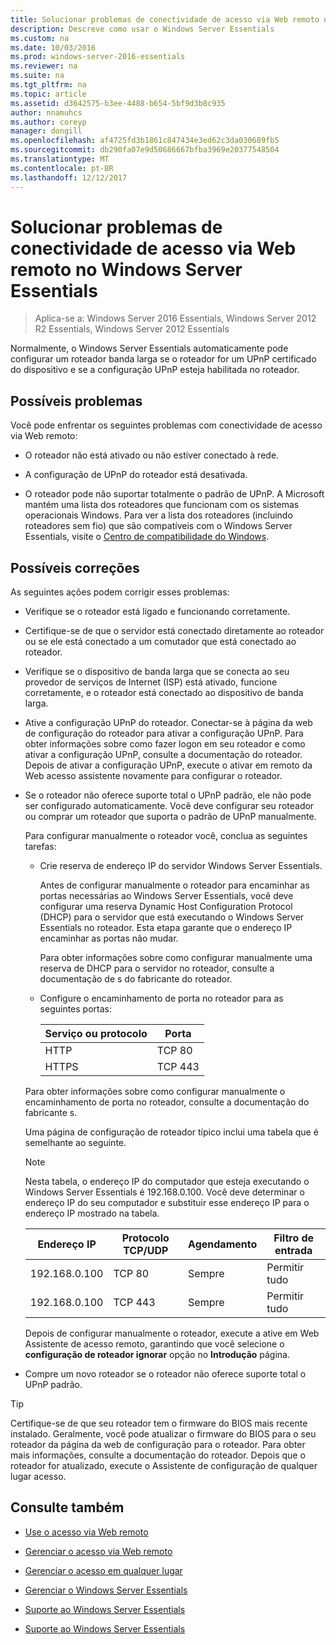 ```yaml
---
title: Solucionar problemas de conectividade de acesso via Web remoto no Windows Server Essentials
description: Descreve como usar o Windows Server Essentials
ms.custom: na
ms.date: 10/03/2016
ms.prod: windows-server-2016-essentials
ms.reviewer: na
ms.suite: na
ms.tgt_pltfrm: na
ms.topic: article
ms.assetid: d3642575-b3ee-4488-b654-5bf9d3b8c935
author: nnamuhcs
ms.author: coreyp
manager: dongill
ms.openlocfilehash: af4725fd3b1861c847434e3ed62c3da030689fb5
ms.sourcegitcommit: db290fa07e9d50686667bfba3969e20377548504
ms.translationtype: MT
ms.contentlocale: pt-BR
ms.lasthandoff: 12/12/2017
---
```

# <a name="troubleshoot-remote-web-access-connectivity-in-windows-server-essentials"></a>Solucionar problemas de conectividade de acesso via Web remoto no Windows Server Essentials
 
>Aplica-se a: Windows Server 2016 Essentials, Windows Server 2012 R2 Essentials, Windows Server 2012 Essentials
  
 Normalmente, o Windows Server Essentials automaticamente pode configurar um roteador banda larga se o roteador for um UPnP certificado do dispositivo e se a configuração UPnP esteja habilitada no roteador.  
  
## <a name="possible-issues"></a>Possíveis problemas  
 Você pode enfrentar os seguintes problemas com conectividade de acesso via Web remoto:  
  
-   O roteador não está ativado ou não estiver conectado à rede.  
  
-   A configuração de UPnP do roteador está desativada.  
  
-   O roteador pode não suportar totalmente o padrão de UPnP. A Microsoft mantém uma lista dos roteadores que funcionam com os sistemas operacionais Windows. Para ver a lista dos roteadores (incluindo roteadores sem fio) que são compatíveis com o Windows Server Essentials, visite o [Centro de compatibilidade do Windows](https://www.microsoft.com/windows/compatibility/CompatCenter/Home).  
  
## <a name="possible-fixes"></a>Possíveis correções  
 As seguintes ações podem corrigir esses problemas:  
  
-   Verifique se o roteador está ligado e funcionando corretamente.  
  
-   Certifique-se de que o servidor está conectado diretamente ao roteador ou se ele está conectado a um comutador que está conectado ao roteador.  
  
-   Verifique se o dispositivo de banda larga que se conecta ao seu provedor de serviços de Internet (ISP) está ativado, funcione corretamente, e o roteador está conectado ao dispositivo de banda larga.  
  
-   Ative a configuração UPnP do roteador. Conectar-se à página da web de configuração do roteador para ativar a configuração UPnP. Para obter informações sobre como fazer logon em seu roteador e como ativar a configuração UPnP, consulte a documentação do roteador. Depois de ativar a configuração UPnP, execute o ativar em remoto da Web acesso assistente novamente para configurar o roteador.  
  
-   Se o roteador não oferece suporte total o UPnP padrão, ele não pode ser configurado automaticamente. Você deve configurar seu roteador ou comprar um roteador que suporta o padrão de UPnP manualmente.  
  
     Para configurar manualmente o roteador você, conclua as seguintes tarefas:  
  
    -   Crie reserva de endereço IP do servidor Windows Server Essentials.  
  
         Antes de configurar manualmente o roteador para encaminhar as portas necessárias ao Windows Server Essentials, você deve configurar uma reserva Dynamic Host Configuration Protocol (DHCP) para o servidor que está executando o Windows Server Essentials no roteador. Esta etapa garante que o endereço IP encaminhar as portas não mudar.  
  
         Para obter informações sobre como configurar manualmente uma reserva de DHCP para o servidor no roteador, consulte a documentação de s do fabricante do roteador.  
  
    -   Configure o encaminhamento de porta no roteador para as seguintes portas:  
  
        |Serviço ou protocolo|Porta|  
        |-------------------------|----------|  
        |HTTP|TCP 80|  
        |HTTPS|TCP 443|  
  
     Para obter informações sobre como configurar manualmente o encaminhamento de porta no roteador, consulte a documentação do fabricante s.  
  
     Uma página de configuração de roteador típico inclui uma tabela que é semelhante ao seguinte.  
  
    > [!NOTE]
    >  Nesta tabela, o endereço IP do computador que esteja executando o Windows Server Essentials é 192.168.0.100. Você deve determinar o endereço IP do seu computador e substituir esse endereço IP para o endereço IP mostrado na tabela.  
  
    |Endereço IP|Protocolo TCP/UDP|Agendamento|Filtro de entrada|  
    |----------------|---------------------------|--------------|--------------------|  
    |192.168.0.100|TCP 80|Sempre|Permitir tudo|  
    |192.168.0.100|TCP 443|Sempre|Permitir tudo|  
  
     Depois de configurar manualmente o roteador, execute a ative em Web Assistente de acesso remoto, garantindo que você selecione o **configuração de roteador ignorar** opção no **Introdução** página.  
  
-   Compre um novo roteador se o roteador não oferece suporte total o UPnP padrão.  
  
> [!TIP]
>  Certifique-se de que seu roteador tem o firmware do BIOS mais recente instalado. Geralmente, você pode atualizar o firmware do BIOS para o seu roteador da página da web de configuração para o roteador. Para obter mais informações, consulte a documentação do roteador. Depois que o roteador for atualizado, execute o Assistente de configuração de qualquer lugar acesso.  
  
## <a name="see-also"></a>Consulte também  
  
-   [Use o acesso via Web remoto](../use/Use-Remote-Web-Access-in-Windows-Server-Essentials.md)  
  
-   [Gerenciar o acesso via Web remoto](../manage/Manage-Remote-Web-Access-in-Windows-Server-Essentials.md)  
  
-   [Gerenciar o acesso em qualquer lugar](../manage/Manage-Anywhere-Access-in-Windows-Server-Essentials.md)  
  
-   [Gerenciar o Windows Server Essentials](../manage/Manage-Windows-Server-Essentials.md)  
  

-   [Suporte ao Windows Server Essentials](Support-Windows-Server-Essentials.md)

-   [Suporte ao Windows Server Essentials](../support/Support-Windows-Server-Essentials.md)

